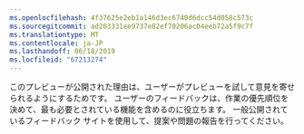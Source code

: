 ```yaml
---
ms.openlocfilehash: 4f37625e2eb1a146d3ec6740d6dcc54d058c573c
ms.sourcegitcommit: ad203331ee9737e82ef70206ac04eeb72a5f9c7f
ms.translationtype: MT
ms.contentlocale: ja-JP
ms.lasthandoff: 06/18/2019
ms.locfileid: "67213274"
---
```

このプレビューが公開された理由は、ユーザーがプレビューを試して意見を寄せられるようにするためです。 ユーザーのフィードバックは、作業の優先順位を決めて、最も必要とされている機能を含めるのに役立ちます。 一般公開されているフィードバック サイトを使用して、提案や問題の報告を行ってください。